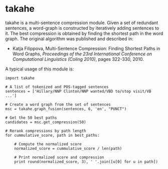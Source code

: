 # takahe

takahe is a multi-sentence compression module. Given a set of redundant sentences, a word-graph is constructed by iteratively adding sentences to it. The best compression is obtained by finding the shortest path in the word graph. The original algorithm was published and described in:

* Katja Filippova, Multi-Sentence Compression: Finding Shortest Paths in Word Graphs, *Proceedings of the 23rd International Conference on Computational Linguistics (Coling 2010)*, pages 322-330, 2010.
    
A typical usage of this module is:
    
	import takahe
        
	# A list of tokenized and POS-tagged sentences
	sentences = ['Hillary/NNP Clinton/NNP wanted/VBD to/stop visit/VB ...']
        
	# Create a word graph from the set of sentences
	msc = takahe.graph_fusion(sentences, 6, 'en', "PUNCT")

	# Get the 50 best paths
	candidates = msc.get_compression(50)

	# Rerank compressions by path length
	for cummulative_score, path in best_paths:

		# Compute the normalized score
		normalized_score = cummulative_score / len(path)

		# Print normalized score and compression
		print round(normalized_score, 3), ' '.join([u[0] for u in path])